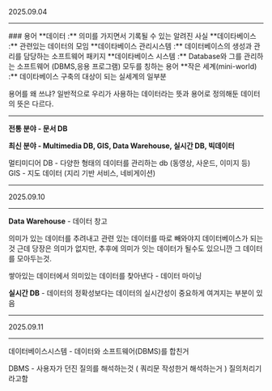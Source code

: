 2025.09.04
<hr>
### 용어
**데이터 :** 의미를 가지면서 기록될 수 있는 알려진 사실
**데이타베이스 :** 관련있는 데이터의 모임
**데이타베이스 관리시스템 :** 데이터베이스의 생성과 관리를 담당하는 소프트웨어 패키지
**데이타베이스 시스템 :** Database와 그를 관리하는 소프트웨어 (DBMS,응용 프로그램) 모두를 칭하는 용어
**작은 세계(mini-world) :** 데이타베이스 구축의 대상이 되는 실세계의 일부분

용어를 왜 쓰냐?
일반적으로 우리가 사용하는 데이터라는 뜻과 용어로 정의해둔 데이터의 뜻은 다르다.

<hr>

**전통 분야 - 문서 DB**

**최신 분야 - Multimedia DB, GIS, Data Warehouse, 실시간 DB, 빅데이터**

멀티미디어 DB - 다양한 형태의 데이터를 관리하는 db (동영상, 사운드, 이미지 등)
GIS - 지도 데이터  (지리 기반 서비스, 네비게이션)


<hr>
2025.09.10
<hr>

**Data Warehouse** - 데이터 창고

의미가 있는 데이터를 추려내고 관련 있는 데이터를 따로 빼와야지 데이터베이스가 되는 것
근데 당장은 의미가 없지만, 추후에 의미가 잇는 데이터가 될수도 있으니깐 그 데이터를 모아두는것.

쌓아있는 데이터에서 의미있는 데이터를 찾아낸다 - 데이터 마이닝

**실시간 DB** - 데이터의 정확성보다는 데이터의 실시간성이 중요하게 여겨지는 부분이 있음


<hr>
2025.09.11
<hr>

데이터베이스시스템 - 데이터와 소프트웨어(DBMS)를 합친거

DBMS - 사용자가 던진 질의를 해석하는것 ( 쿼리문 작성한거 해석하는거 ) 질의처리기라고함



